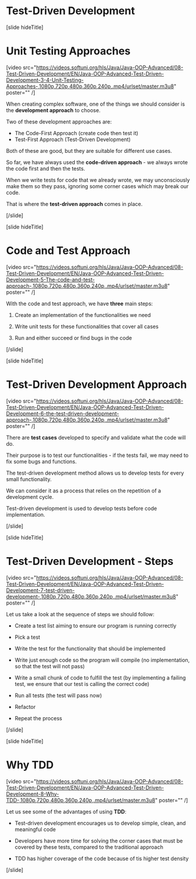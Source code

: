 # Test-Driven Development

[slide hideTitle]

# Unit Testing Approaches

[video src="https://videos.softuni.org/hls/Java/Java-OOP-Advanced/08-Test-Driven-Development/EN/Java-OOP-Advanced-Test-Driven-Development-3-4-Unit-Testing-Approaches-,1080p,720p,480p,360p,240p,.mp4/urlset/master.m3u8" poster="" /]

When creating complex software, one of the things we should consider is the **development approach** to choose.

Two of these development approaches are: 

- The Code-First Approach (create code then test it)
- Test-First Approach (Test-Driven Development)

Both of these are good, but they are suitable for different use cases.

So far, we have always used the **code-driven approach** - we always wrote the code first and then the tests.

When we write tests for code that we already wrote, we may unconsciously make them so they pass, ignoring some corner cases which may break our code. 

That is where the **test-driven approach** comes in place.

[/slide]

[slide hideTitle]

# Code and Test Approach

[video src="https://videos.softuni.org/hls/Java/Java-OOP-Advanced/08-Test-Driven-Development/EN/Java-OOP-Advanced-Test-Driven-Development-5-The-code-and-test-approach-,1080p,720p,480p,360p,240p,.mp4/urlset/master.m3u8" poster="" /]

With the code and test approach, we have **three** main steps:

1. Create an implementation of the functionalities we need

2. Write unit tests for these functionalities that cover all cases

3. Run and either succeed or find bugs in the code

[/slide]

[slide hideTitle]

# Test-Driven Development Approach

[video src="https://videos.softuni.org/hls/Java/Java-OOP-Advanced/08-Test-Driven-Development/EN/Java-OOP-Advanced-Test-Driven-Development-6-the-test-driven-development-approach-,1080p,720p,480p,360p,240p,.mp4/urlset/master.m3u8" poster="" /]

There are **test cases** developed to specify and validate what the code will do.

Their purpose is to test our functionalities - if the tests fail, we may need to fix some bugs and functions.

The test-driven development method allows us to develop tests for every small functionality.

We can consider it as a process that relies on the repetition of a development cycle.

Test-driven development is used to develop tests before code implementation.

[/slide]

[slide hideTitle]

# Test-Driven Development - Steps

[video src="https://videos.softuni.org/hls/Java/Java-OOP-Advanced/08-Test-Driven-Development/EN/Java-OOP-Advanced-Test-Driven-Development-7-test-driven-development-,1080p,720p,480p,360p,240p,.mp4/urlset/master.m3u8" poster="" /]

Let us take a look at the sequence of steps we should follow:

- Create a test list aiming to ensure our program is running correctly

- Pick a test

- Write the test for the functionality that should be implemented

- Write just enough code so the program will compile (no implementation, so that the test will not pass)

- Write a small chunk of code to fulfill the test (by implementing a failing test, we ensure that our test is calling the correct code)

- Run all tests (the test will pass now)

- Refactor

- Repeat the process


[/slide]

[slide hideTitle]

# Why TDD

[video src="https://videos.softuni.org/hls/Java/Java-OOP-Advanced/08-Test-Driven-Development/EN/Java-OOP-Advanced-Test-Driven-Development-8-Why-TDD-,1080p,720p,480p,360p,240p,.mp4/urlset/master.m3u8" poster="" /]

Let us see some of the advantages of using **TDD**:

- Test-driven development encourages us to develop simple, clean, and meaningful code

- Developers have more time for solving the corner cases that must be covered by these tests, compared to the traditional approach

- TDD has higher coverage of the code because of tis higher test density

[/slide]

